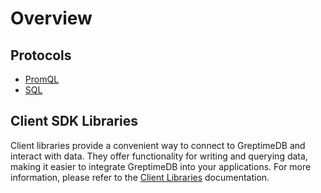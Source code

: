 # Overview

## Protocols

- [PromQL](./promql.md)
- [SQL](./sql.md)

## Client SDK Libraries

Client libraries provide a convenient way to connect to GreptimeDB and interact with data.
They offer functionality for writing and querying data,
making it easier to integrate GreptimeDB into your applications.
For more information, please refer to the [Client Libraries](/user-guide/client-libraries/overview.md) documentation.